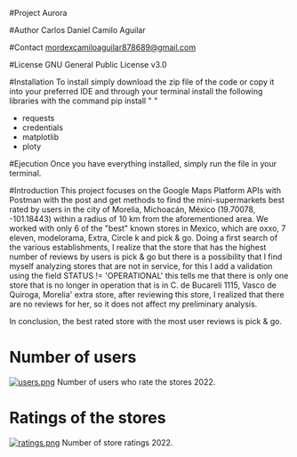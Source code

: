 #Project Aurora

#Author
Carlos Daniel Camilo Aguilar

#Contact
mordexcamiloaguilar878689@gmail.com

#License
GNU General Public License v3.0

#Installation
To install simply download the zip file of the code or copy it into your preferred IDE and through your terminal install the following libraries with the command pip install " "
- requests
- credentials
- matplotlib
- ploty

#Ejecution
Once you have everything installed, simply run the file in your terminal.


#Introduction
This project focuses on the Google Maps Platform APIs with Postman with the post and get methods to find the mini-supermarkets best rated by users in the city of Morelia, Michoacán, México (19.70078, -101.18443) within a radius of 10 km from the aforementioned area. We worked with only 6 of the "best" known stores in Mexico, which are oxxo, 7 eleven, modelorama, Extra, Circle k and pick & go.
Doing a first search of the various establishments, I realize that the store that has the highest number of reviews by users is pick & go
but there is a possibility that I find myself analyzing stores that are not in service, for this I add a validation
using the field STATUS != 'OPERATIONAL' this tells me that there is only one store that is no longer in operation that is in
C. de Bucareli 1115, Vasco de Quiroga, Morelia' extra store, after reviewing this store, I realized that there are no reviews
for her, so it does not affect my preliminary analysis.

In conclusion, the best rated store with the most user reviews is pick & go.

# Number of users
[![users.png](https://i.postimg.cc/bNQsgvHs/users.png)](https://postimg.cc/XpYj74Pb)
Number of users who rate the stores 2022.

# Ratings of the stores
[![ratings.png](https://i.postimg.cc/g2mrTPN4/ratings.png)](https://postimg.cc/56KxXDcF)
Number of store ratings 2022.


